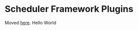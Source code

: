 # Scheduler Framework Plugins

Moved [here](https://github.com/kubernetes/community/blob/master/contributors/devel/sig-scheduling/scheduler_framework_plugins.md).
Hello World
